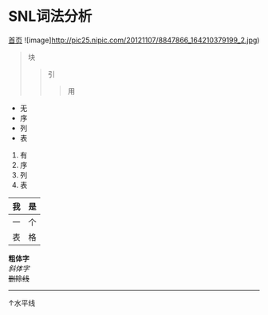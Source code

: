 # SNL词法分析
[首页](../README.md)
![image]http://pic25.nipic.com/20121107/8847866_164210379199_2.jpg)
> 块
> >引
> > >用
* 无
* 序
* 列
* 表
1. 有
2. 序
3. 列
4. 表

| 我  | 是 |
| ---------- | -----------|
| 一| 个|
| 表| 格|

**粗体字** <br>
_斜体字_   <br>
~~删除线~~   <br>


---------------
↑水平线
